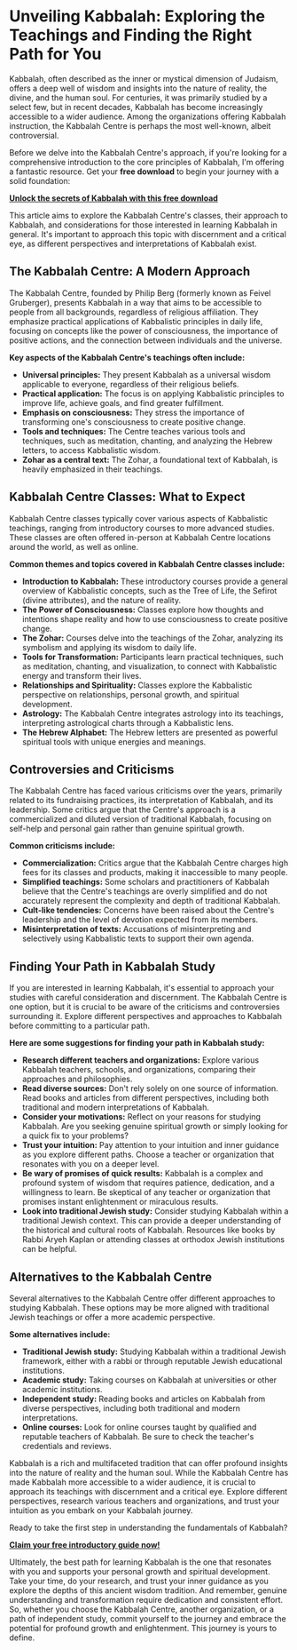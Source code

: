 # Unveiling Kabbalah: Exploring the Teachings and Finding the Right Path for You

Kabbalah, often described as the inner or mystical dimension of Judaism, offers a deep well of wisdom and insights into the nature of reality, the divine, and the human soul. For centuries, it was primarily studied by a select few, but in recent decades, Kabbalah has become increasingly accessible to a wider audience. Among the organizations offering Kabbalah instruction, the Kabbalah Centre is perhaps the most well-known, albeit controversial.

Before we delve into the Kabbalah Centre's approach, if you're looking for a comprehensive introduction to the core principles of Kabbalah, I'm offering a fantastic resource. Get your **free download** to begin your journey with a solid foundation:

[**Unlock the secrets of Kabbalah with this free download**](https://udemywork.com/kabbalah-center-classes)

This article aims to explore the Kabbalah Centre's classes, their approach to Kabbalah, and considerations for those interested in learning Kabbalah in general. It's important to approach this topic with discernment and a critical eye, as different perspectives and interpretations of Kabbalah exist.

## The Kabbalah Centre: A Modern Approach

The Kabbalah Centre, founded by Philip Berg (formerly known as Feivel Gruberger), presents Kabbalah in a way that aims to be accessible to people from all backgrounds, regardless of religious affiliation.  They emphasize practical applications of Kabbalistic principles in daily life, focusing on concepts like the power of consciousness, the importance of positive actions, and the connection between individuals and the universe.

**Key aspects of the Kabbalah Centre's teachings often include:**

*   **Universal principles:** They present Kabbalah as a universal wisdom applicable to everyone, regardless of their religious beliefs.
*   **Practical application:** The focus is on applying Kabbalistic principles to improve life, achieve goals, and find greater fulfillment.
*   **Emphasis on consciousness:**  They stress the importance of transforming one's consciousness to create positive change.
*   **Tools and techniques:** The Centre teaches various tools and techniques, such as meditation, chanting, and analyzing the Hebrew letters, to access Kabbalistic wisdom.
*   **Zohar as a central text:** The Zohar, a foundational text of Kabbalah, is heavily emphasized in their teachings.

## Kabbalah Centre Classes: What to Expect

Kabbalah Centre classes typically cover various aspects of Kabbalistic teachings, ranging from introductory courses to more advanced studies. These classes are often offered in-person at Kabbalah Centre locations around the world, as well as online.

**Common themes and topics covered in Kabbalah Centre classes include:**

*   **Introduction to Kabbalah:** These introductory courses provide a general overview of Kabbalistic concepts, such as the Tree of Life, the Sefirot (divine attributes), and the nature of reality.
*   **The Power of Consciousness:** Classes explore how thoughts and intentions shape reality and how to use consciousness to create positive change.
*   **The Zohar:** Courses delve into the teachings of the Zohar, analyzing its symbolism and applying its wisdom to daily life.
*   **Tools for Transformation:** Participants learn practical techniques, such as meditation, chanting, and visualization, to connect with Kabbalistic energy and transform their lives.
*   **Relationships and Spirituality:** Classes explore the Kabbalistic perspective on relationships, personal growth, and spiritual development.
*   **Astrology:** The Kabbalah Centre integrates astrology into its teachings, interpreting astrological charts through a Kabbalistic lens.
*   **The Hebrew Alphabet:** The Hebrew letters are presented as powerful spiritual tools with unique energies and meanings.

## Controversies and Criticisms

The Kabbalah Centre has faced various criticisms over the years, primarily related to its fundraising practices, its interpretation of Kabbalah, and its leadership. Some critics argue that the Centre's approach is a commercialized and diluted version of traditional Kabbalah, focusing on self-help and personal gain rather than genuine spiritual growth.

**Common criticisms include:**

*   **Commercialization:** Critics argue that the Kabbalah Centre charges high fees for its classes and products, making it inaccessible to many people.
*   **Simplified teachings:** Some scholars and practitioners of Kabbalah believe that the Centre's teachings are overly simplified and do not accurately represent the complexity and depth of traditional Kabbalah.
*   **Cult-like tendencies:** Concerns have been raised about the Centre's leadership and the level of devotion expected from its members.
*   **Misinterpretation of texts:** Accusations of misinterpreting and selectively using Kabbalistic texts to support their own agenda.

## Finding Your Path in Kabbalah Study

If you are interested in learning Kabbalah, it's essential to approach your studies with careful consideration and discernment. The Kabbalah Centre is one option, but it is crucial to be aware of the criticisms and controversies surrounding it. Explore different perspectives and approaches to Kabbalah before committing to a particular path.

**Here are some suggestions for finding your path in Kabbalah study:**

*   **Research different teachers and organizations:** Explore various Kabbalah teachers, schools, and organizations, comparing their approaches and philosophies.
*   **Read diverse sources:** Don't rely solely on one source of information. Read books and articles from different perspectives, including both traditional and modern interpretations of Kabbalah.
*   **Consider your motivations:** Reflect on your reasons for studying Kabbalah. Are you seeking genuine spiritual growth or simply looking for a quick fix to your problems?
*   **Trust your intuition:** Pay attention to your intuition and inner guidance as you explore different paths. Choose a teacher or organization that resonates with you on a deeper level.
*   **Be wary of promises of quick results:** Kabbalah is a complex and profound system of wisdom that requires patience, dedication, and a willingness to learn. Be skeptical of any teacher or organization that promises instant enlightenment or miraculous results.
*   **Look into traditional Jewish study:** Consider studying Kabbalah within a traditional Jewish context. This can provide a deeper understanding of the historical and cultural roots of Kabbalah. Resources like books by Rabbi Aryeh Kaplan or attending classes at orthodox Jewish institutions can be helpful.

## Alternatives to the Kabbalah Centre

Several alternatives to the Kabbalah Centre offer different approaches to studying Kabbalah. These options may be more aligned with traditional Jewish teachings or offer a more academic perspective.

**Some alternatives include:**

*   **Traditional Jewish study:** Studying Kabbalah within a traditional Jewish framework, either with a rabbi or through reputable Jewish educational institutions.
*   **Academic study:** Taking courses on Kabbalah at universities or other academic institutions.
*   **Independent study:** Reading books and articles on Kabbalah from diverse perspectives, including both traditional and modern interpretations.
*   **Online courses:** Look for online courses taught by qualified and reputable teachers of Kabbalah.  Be sure to check the teacher's credentials and reviews.

Kabbalah is a rich and multifaceted tradition that can offer profound insights into the nature of reality and the human soul. While the Kabbalah Centre has made Kabbalah more accessible to a wider audience, it is crucial to approach its teachings with discernment and a critical eye. Explore different perspectives, research various teachers and organizations, and trust your intuition as you embark on your Kabbalah journey.

Ready to take the first step in understanding the fundamentals of Kabbalah?

[**Claim your free introductory guide now!**](https://udemywork.com/kabbalah-center-classes)

Ultimately, the best path for learning Kabbalah is the one that resonates with you and supports your personal growth and spiritual development. Take your time, do your research, and trust your inner guidance as you explore the depths of this ancient wisdom tradition. And remember, genuine understanding and transformation require dedication and consistent effort. So, whether you choose the Kabbalah Centre, another organization, or a path of independent study, commit yourself to the journey and embrace the potential for profound growth and enlightenment. This journey is yours to define.
